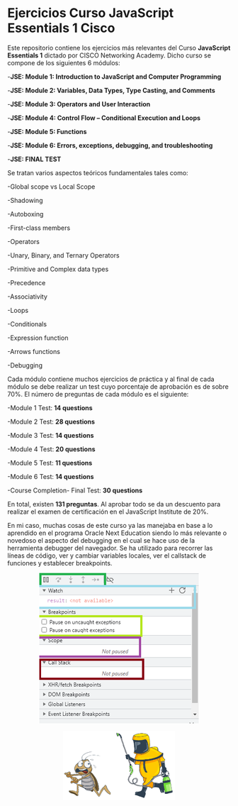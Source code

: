 # **Ejercicios Curso JavaScript Essentials 1 Cisco**

Este repositorio contiene los ejercicios más relevantes del Curso **JavaScript Essentials 1** dictado por CISCO Networking Academy. Dicho curso se compone de los siguientes 6 módulos:

-**JSE: Module 1: Introduction to JavaScript and Computer Programming**

-**JSE: Module 2: Variables, Data Types, Type Casting, and Comments**

-**JSE: Module 3: Operators and User Interaction**

-**JSE: Module 4: Control Flow – Conditional Execution and Loops**

-**JSE: Module 5: Functions**

-**JSE: Module 6: Errors, exceptions, debugging, and troubleshooting**

-**JSE: FINAL TEST**

Se tratan varios aspectos teóricos fundamentales tales como:

-Global scope vs Local Scope

-Shadowing

-Autoboxing

-First-class members

-Operators

-Unary, Binary, and Ternary Operators

-Primitive and Complex data types

-Precedence

-Associativity

-Loops

-Conditionals

-Expression function

-Arrows functions

-Debugging

Cada módulo contiene muchos ejercicios de práctica y al final de cada módulo se debe realizar un test cuyo porcentaje de aprobación es de sobre 70%. El número de preguntas de cada módulo es el siguiente:

-Module 1 Test: **14 questions**

-Module 2 Test: **28 questions**

-Module 3 Test: **14 questions**

-Module 4 Test: **20 questions**

-Module 5 Test: **11 questions**

-Module 6 Test: **14 questions**

-Course Completion- Final Test: **30 questions**

En total, existen **131 preguntas**. Al aprobar todo se da un descuento para realizar el examen de certificación en el JavaScript Institute de 20%.

En mi caso, muchas cosas de este curso ya las manejaba en base a lo aprendido en el programa Oracle Next Education siendo lo más relevante o novedoso el aspecto del debugging en el cual se hace uso de la herramienta debugger del navegador. Se ha utilizado para recorrer las líneas de código, ver y cambiar variables locales, ver el callstack de funciones y establecer breakpoints.

<p align='center'><img src="./debugger.png"/></p>

<p align='center'><img width="50%" src="./debugging.png"/></p>
